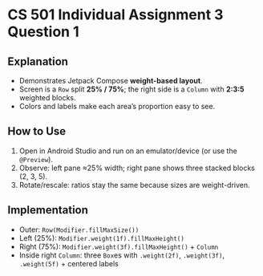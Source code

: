 # CS 501 Individual Assignment 3 Question 1

## Explanation
- Demonstrates Jetpack Compose **weight-based layout**.
- Screen is a `Row` split **25% / 75%**; the right side is a `Column` with **2:3:5** weighted blocks.
- Colors and labels make each area’s proportion easy to see.

## How to Use
1. Open in Android Studio and run on an emulator/device (or use the `@Preview`).
2. Observe: left pane ≈25% width; right pane shows three stacked blocks (2, 3, 5).
3. Rotate/rescale: ratios stay the same because sizes are weight-driven.

## Implementation
- Outer: `Row(Modifier.fillMaxSize())`
- Left (25%): `Modifier.weight(1f).fillMaxHeight()`
- Right (75%): `Modifier.weight(3f).fillMaxHeight()` + `Column`
- Inside right `Column`: three `Box`es with `.weight(2f)`, `.weight(3f)`, `.weight(5f)` + centered labels

